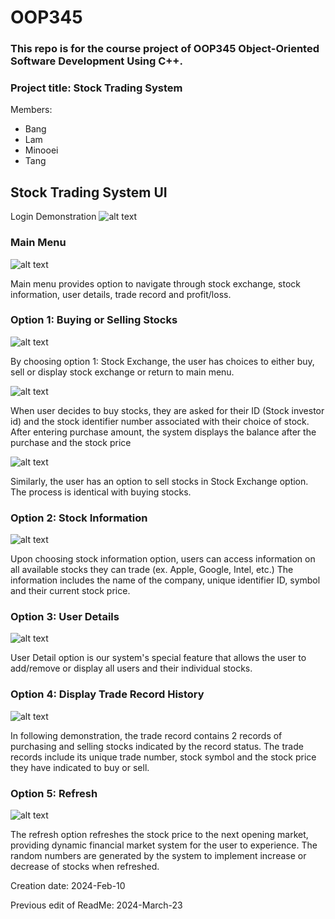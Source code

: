 # OOP345



### This repo is for the course project of OOP345 Object-Oriented Software Development Using C++.

### Project title: **Stock Trading System**

Members:
- Bang
- Lam
- Minooei
- Tang

<h2>Stock Trading System UI</h2>

Login Demonstration
![alt text](https://github.com/JerryMinGyuBang/OOP345/blob/main/images/1.png?raw=true)


<h3>Main Menu</h3>

![alt text](https://github.com/JerryMinGyuBang/OOP345/blob/main/images/main_menu.png?raw=true)
<p>Main menu provides option to navigate through stock exchange, stock information, user details, trade record and profit/loss.</p>

<h3>Option 1: Buying or Selling Stocks</h3>

![alt text](https://github.com/JerryMinGyuBang/OOP345/blob/main/images/buyorsell.png?raw=true)
<p>By choosing option 1: Stock Exchange, the user has choices to either buy, sell or display stock exchange or return to main menu.</p>

![alt text](https://github.com/JerryMinGyuBang/OOP345/blob/main/images/buying.png?raw=true)
<p>When user decides to buy stocks, they are asked for their ID (Stock investor id) and the stock identifier number associated with their 
  choice of stock. After entering purchase amount, the system displays the balance after the purchase and the stock price</p>

![alt text](https://github.com/JerryMinGyuBang/OOP345/blob/main/images/sell.png?raw=true)
<p>Similarly, the user has an option to sell stocks in Stock Exchange option. The process is identical with buying stocks.</p>

<h3>Option 2: Stock Information</h3>

![alt text](https://github.com/JerryMinGyuBang/OOP345/blob/main/images/stock_info.png?raw=true)
<p>Upon choosing stock information option, users can access information on all available stocks they can trade (ex. Apple, Google, Intel, etc.)
The information includes the name of the company, unique identifier ID, symbol and their current stock price.</p>

<h3>Option 3: User Details</h3>

![alt text](https://github.com/JerryMinGyuBang/OOP345/blob/main/images/user_management.png?raw=true)
<p>User Detail option is our system's special feature that allows the user to add/remove or display all users and their individual stocks.</p>

<h3>Option 4: Display Trade Record History</h3>

![alt text](https://github.com/JerryMinGyuBang/OOP345/blob/main/images/trade_history2.png?raw=true)
<p>In following demonstration, the trade record contains 2 records of purchasing and selling stocks indicated by the record status.
The trade records include its unique trade number, stock symbol and the stock price they have indicated to buy or sell.</p>

<h3>Option 5: Refresh</h3>

![alt text](https://github.com/JerryMinGyuBang/OOP345/blob/main/images/refresh_result.png?raw=true)
<p>The refresh option refreshes the stock price to the next opening market, providing dynamic financial market system for the user to experience.
The random numbers are generated by the system to implement increase or decrease of stocks when refreshed.</p>

Creation date: 2024-Feb-10

Previous edit of ReadMe: 2024-March-23





